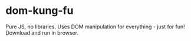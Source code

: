 # dom-kung-fu

Pure JS, no libraries. Uses DOM manipulation for everything - just for fun! Download and run in browser.
